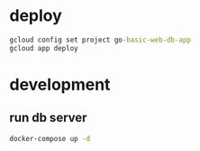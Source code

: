 # deploy 

```cmd
gcloud config set project go-basic-web-db-app
gcloud app deploy
```

# development

## run db server

```cmd
docker-compose up -d
```